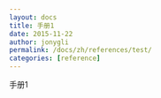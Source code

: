```yaml
---
layout: docs
title: 手册1
date: 2015-11-22
author: jonygli
permalink: /docs/zh/references/test/
categories: [reference]
---
```


手册1